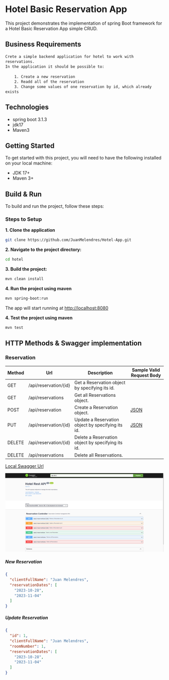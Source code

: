 
# Hotel Basic Reservation App

This project demonstrates the implementation of spring Boot framework for a Hotel Basic Reservation App simple CRUD.

## Business Requirements

    Crete a simple backend application for hotel to work with reservations.
    In the application it should be possible to:

        1. Create a new reservation
        2. Readd all of the reservation
        3. Change some values of one reservation by id, which already exists

## Technologies

* spring boot 3.1.3
* jdk17
* Maven3

## Getting Started

To get started with this project, you will need to have the following installed on your local machine:

* JDK 17+
* Maven 3+

## Build & Run

To build and run the project, follow these steps:

### Steps to Setup

**1. Clone the application**

```bash
git clone https://github.com/JuanMelendres/Hotel-App.git
```

**2. Navigate to the project directory:**
```bash
cd hotel
```

**3. Build the project:**
```bash
mvn clean install
```

**4. Run the project using maven**

```bash
mvn spring-boot:run
```

The app will start running at <http://localhost:8080>

**4. Test the project using maven**

```bash
mvn test
```

## HTTP Methods & Swagger implementation

### Reservation

| Method | Url                              | Description                                       | Sample Valid Request Body  |
| ------ |----------------------------------|---------------------------------------------------|----------------------------|
| GET    | /api/reservation/{id}            | Get a Reservation object by specifying its id.    |                            |
| GET    | /api/reservations                | Get all Reservations object.                      |                            |
| POST   | /api/reservation                 | Create a Reservation object.                      | [JSON](#newReservation)    |
| PUT    | /api/reservation/{id}            | Update a Reservation object by specifying its id. | [JSON](#updateReservation) |
| DELETE | /api/reservation/{id}            | Delete a Reservation object by specifying its id. |                            |
| DELETE | /api/reservations                | Delete all Reservations.                          |                            |

[Local Swagger Url](http://localhost:8080/swagger-ui/index.html#/)

![swagger](images/swagger.png)

##### <a id="newReservation">New Reservation</a>
```json
{
  "clientFullName": "Juan Melendres",
  "reservationDates": [
    "2023-10-28",
    "2023-11-04"
  ]
}
```

##### <a id="updateReservation">Update Reservation</a>
```json
{
  "id": 1,
  "clientFullName": "Juan Melendres",
  "roomNumber": 1,
  "reservationDates": [
    "2023-10-28",
    "2023-11-04"
  ]
}
```

